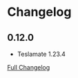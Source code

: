 # Changelog

## 0.12.0

* Teslamate 1.23.4

[Full Changelog](https://github.com/matt-FFFFFF/hassio-addon-teslamate/blob/master/CHANGELOG-FULL.md)
